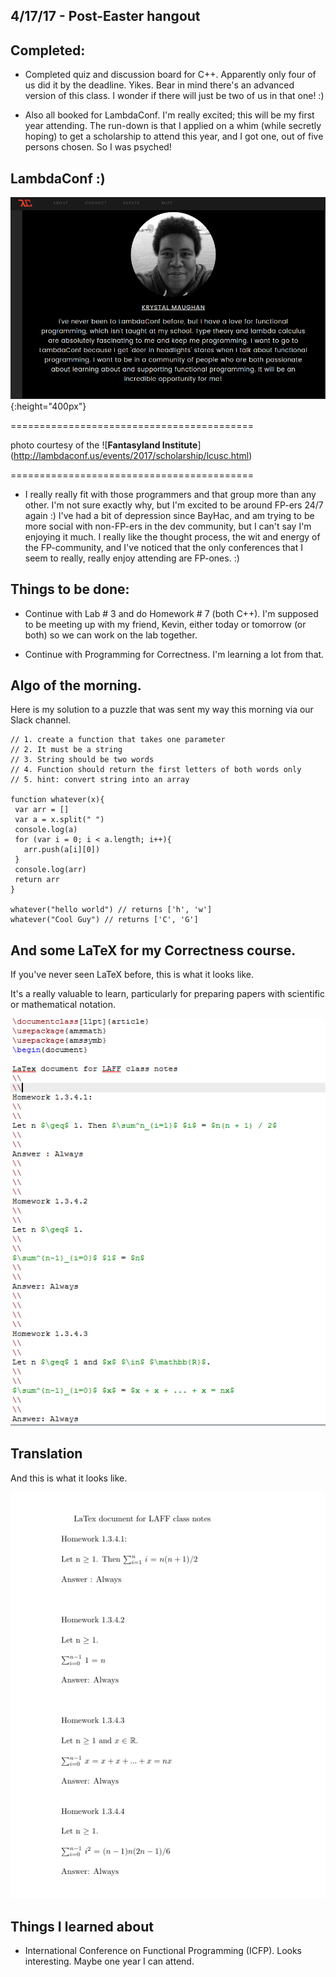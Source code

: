 ## 4/17/17 - Post-Easter hangout

## Completed:

- Completed quiz and discussion board for C++. Apparently only four of us did it by the deadline. Yikes. 
  Bear in mind there's an advanced version of this class. I wonder if there will just be two of us in that one! :)
  
- Also all booked for LambdaConf. I'm really excited; this will be my first year attending. 
  The run-down is that I applied on a whim (while secretly hoping) to get a scholarship to attend this year, and I got one, out 
  of five persons chosen. So I was psyched! 
  
## LambdaConf :)

  ![lambdaconfphoto](/images/lambdaconf.png){:height="400px"}
  
  
  ==========================================
  
  photo courtesy of the ![**Fantasyland Institute**] (http://lambdaconf.us/events/2017/scholarship/lcusc.html)
  
  ==========================================
  
  
  
- I really really fit with those programmers and that group more than any other.
  I'm not sure exactly why, but I'm excited to be around FP-ers 24/7 again :)
  I've had a bit of depression since BayHac, and am trying to be more social with non-FP-ers in the dev community, but I can't say 
  I'm enjoying it much. I really like the thought process, the wit and energy of the FP-community, and I've noticed that the only 
  conferences that I seem to really, really enjoy attending are FP-ones. :)

## Things to be done:

- Continue with Lab # 3 and do Homework # 7 (both C++). I'm supposed to be meeting up with my friend, Kevin, either today 
  or tomorrow (or both) so we can work on the lab together. 

- Continue with Programming for Correctness. I'm learning a lot from that. 

## Algo of the morning. 

Here is my solution to a puzzle that was sent my way this morning via our Slack channel.

```
// 1. create a function that takes one parameter
// 2. It must be a string 
// 3. String should be two words 
// 4. Function should return the first letters of both words only
// 5. hint: convert string into an array 

function whatever(x){
 var arr = []
 var a = x.split(" ")
 console.log(a)
 for (var i = 0; i < a.length; i++){
   arr.push(a[i][0])
 }
 console.log(arr)
 return arr
}

whatever("hello world") // returns ['h', 'w']
whatever("Cool Guy") // returns ['C', 'G']

```

## And some LaTeX for my Correctness course.


If you've never seen LaTeX before, this is what it looks like.

It's a really valuable to learn, particularly for preparing papers with scientific or mathematical notation.



![latex](/images/1_l.png)



## Translation 




And this is what it looks like. 



![latex_translate](/images/1.png)


## Things I learned about 

- International Conference on Functional Programming (ICFP). Looks interesting. Maybe one year I can attend. 




